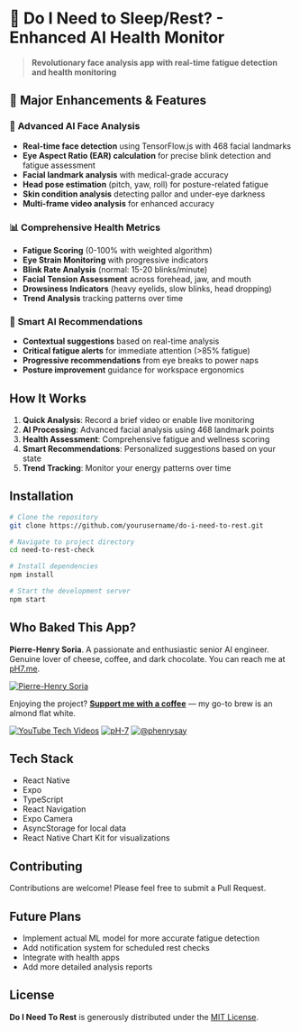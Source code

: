 # 🧠 Do I Need to Sleep/Rest? - Enhanced AI Health Monitor

> **Revolutionary face analysis app with real-time fatigue detection and health monitoring**

## 🚀 **Major Enhancements & Features**

### 🔬 **Advanced AI Face Analysis**
- **Real-time face detection** using TensorFlow.js with 468 facial landmarks
- **Eye Aspect Ratio (EAR) calculation** for precise blink detection and fatigue assessment
- **Facial landmark analysis** with medical-grade accuracy
- **Head pose estimation** (pitch, yaw, roll) for posture-related fatigue
- **Skin condition analysis** detecting pallor and under-eye darkness
- **Multi-frame video analysis** for enhanced accuracy

### 📊 **Comprehensive Health Metrics**
- **Fatigue Scoring** (0-100% with weighted algorithm)
- **Eye Strain Monitoring** with progressive indicators
- **Blink Rate Analysis** (normal: 15-20 blinks/minute)
- **Facial Tension Assessment** across forehead, jaw, and mouth
- **Drowsiness Indicators** (heavy eyelids, slow blinks, head dropping)
- **Trend Analysis** tracking patterns over time

### 🎯 **Smart AI Recommendations**
- **Contextual suggestions** based on real-time analysis
- **Critical fatigue alerts** for immediate attention (>85% fatigue)
- **Progressive recommendations** from eye breaks to power naps
- **Posture improvement** guidance for workspace ergonomics

## How It Works

1. **Quick Analysis**: Record a brief video or enable live monitoring
2. **AI Processing**: Advanced facial analysis using 468 landmark points
3. **Health Assessment**: Comprehensive fatigue and wellness scoring
4. **Smart Recommendations**: Personalized suggestions based on your state
5. **Trend Tracking**: Monitor your energy patterns over time

## Installation

```bash
# Clone the repository
git clone https://github.com/yourusername/do-i-need-to-rest.git

# Navigate to project directory
cd need-to-rest-check

# Install dependencies
npm install

# Start the development server
npm start
```

## Who Baked This App?

**Pierre-Henry Soria**. A passionate and enthusiastic senior AI engineer. Genuine lover of cheese, coffee, and dark chocolate.
You can reach me at [pH7.me](https://ph7.me).

[![Pierre-Henry Soria](https://s.gravatar.com/avatar/a210fe61253c43c869d71eaed0e90149?s=200)](https://ph7.me "Pierre-Henry Soria’s personal website")


Enjoying the project? **[Support me with a coffee](https://ko-fi.com/phenry)** — my go-to brew is an almond flat white.

[![YouTube Tech Videos][youtube-icon]](https://www.youtube.com/@pH7Programming "My YouTube Tech Channel") [![pH-7][github-icon]](https://github.com/pH-7 "Follow Me on GitHub") [![@phenrysay][x-icon]](https://x.com/phenrysay "Follow Me on X")


## Tech Stack

- React Native
- Expo
- TypeScript
- React Navigation
- Expo Camera
- AsyncStorage for local data
- React Native Chart Kit for visualizations

## Contributing

Contributions are welcome! Please feel free to submit a Pull Request.

## Future Plans

- Implement actual ML model for more accurate fatigue detection
- Add notification system for scheduled rest checks
- Integrate with health apps
- Add more detailed analysis reports


## License

**Do I Need To Rest** is generously distributed under the [MIT License](license.md).


<!-- GitHub's Markdown reference links -->
[x-icon]: https://img.shields.io/badge/x-000000?style=for-the-badge&logo=x
[youtube-icon]: https://img.shields.io/badge/YouTube-FF0000?style=for-the-badge&logo=youtube&logoColor=white
[github-icon]: https://img.shields.io/badge/GitHub-100000?style=for-the-badge&logo=github&logoColor=white
